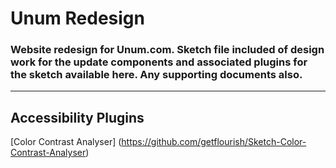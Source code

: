 # Unum Redesign
### Website redesign for Unum.com. Sketch file included of design work for the update components and associated plugins for the sketch available here. Any supporting documents also.

***

## Accessibility Plugins
[Color Contrast Analyser] (https://github.com/getflourish/Sketch-Color-Contrast-Analyser)

